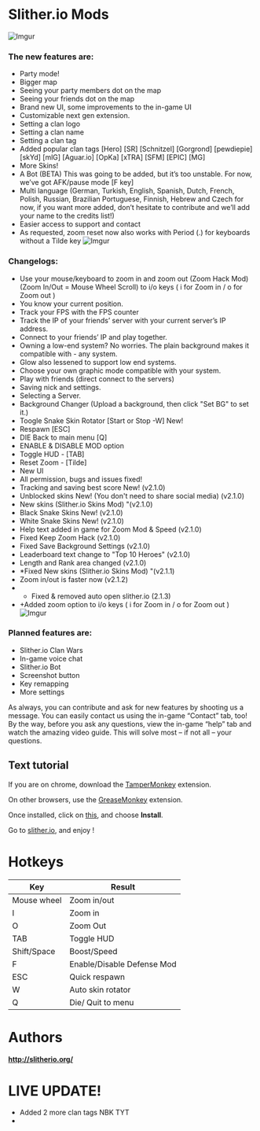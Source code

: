 # Slither.io Mods
![Imgur](https://i.imgur.com/if0HPxq.png)
### The new features are:
- Party mode!
- Bigger map
- Seeing your party members dot on the map
- Seeing your friends dot on the map
- Brand new UI, some improvements to the in-game UI
- Customizable next gen extension.
- Setting a clan logo
- Setting a clan name
- Setting a clan tag
- Added popular clan tags [Hero] [SR] [Schnitzel] [Gorgrond] [pewdiepie] [skYd] [mlG] [Aguar.io] [OpKa] [xTRA] [SFM] [EPIC] [MG]
- More Skins!
- A Bot (BETA) This was going to be added, but it’s too unstable. For now, we’ve got AFK/pause mode [F key]
- Multi language (German, Turkish, English, Spanish, Dutch, French, Polish, Russian, Brazilian Portuguese, Finnish, Hebrew and Czech for now, if you want more added, don’t hesitate to contribute and we’ll add your name to the credits list!)
- Easier access to support and contact
- As requested, zoom reset now also works with Period (.) for keyboards without a Tilde key
![Imgur](https://i.imgur.com/BOy1GgN.png)

### Changelogs:
- Use your mouse/keyboard to zoom in and zoom out (Zoom Hack Mod) (Zoom In/Out = Mouse Wheel Scroll) to i/o keys ( i for Zoom in / o for Zoom out )
- You know your current position.
- Track your FPS with the FPS counter
- Track the IP of your friends’ server with your current server’s IP address.
- Connect to your friends’ IP and play together.
- Owning a low-end system? No worries. The plain background makes it compatible with - any system.
- Glow also lessened to support low end systems.
- Choose your own graphic mode compatible with your system.
- Play with friends (direct connect to the servers)
- Saving nick and settings.
- Selecting a Server.
- Background Changer (Upload a background, then click "Set BG" to set it.)
- Toogle Snake Skin Rotator [Start or Stop -W] New!
- Respawn [ESC]
- DIE Back to main menu [Q]
- ENABLE & DISABLE MOD option
- Toggle HUD - [TAB]
- Reset Zoom - [Tilde]
- New UI
- All permission, bugs and issues fixed!
- Tracking and saving best score New! (v2.1.0)
- Unblocked skins New! (You don't need to share social media) (v2.1.0)
- New skins (Slither.io Skins Mod) "(v2.1.0)
- Black Snake Skins New! (v2.1.0)
- White Snake Skins New! (v2.1.0)
- Help text added in game for Zoom Mod & Speed (v2.1.0)
- Fixed Keep Zoom Hack (v2.1.0)
- Fixed Save Background Settings (v2.1.0)
- Leaderboard text change to "Top 10 Heroes" (v2.1.0)
- Length and Rank area changed (v2.1.0)
- *Fixed New skins (Slither.io Skins Mod) "(v2.1.1)
- Zoom in/out is faster now (v2.1.2)
- * Fixed & removed auto open slither.io (2.1.3)
- +Added zoom option to i/o keys ( i for Zoom in / o for Zoom out )
 ![Imgur](https://i.imgur.com/t6Zd5Pv.png)

### Planned features are:
- Slither.io Clan Wars
- In-game voice chat
- Slither.io Bot
- Screenshot button
- Key remapping
- More settings

As always, you can contribute and ask for new features by shooting us a message. You can easily contact us using the in-game “Contact” tab, too! By the way, before you ask any questions, view the in-game “help” tab and watch the amazing video guide. This will solve most – if not all – your questions.

## Text tutorial
If you are on chrome, download the [TamperMonkey](https://chrome.google.com/webstore/detail/tampermonkey/dhdgffkkebhmkfjojejmpbldmpobfkfo?hl=en) extension.

On other browsers, use the [GreaseMonkey](https://addons.mozilla.org/en-GB/firefox/addon/greasemonkey/) extension.

Once installed, click on [this](https://github.com/Slitherio-Org/Slither.io-Mods/raw/master/SlitherioMods.user.js), and choose **Install**.

Go to [slither.io](http://slither.io/), and enjoy !

# Hotkeys

Key | Result
---|---
Mouse wheel | Zoom in/out
I | Zoom in
O | Zoom Out
TAB  | Toggle HUD
Shift/Space | Boost/Speed
F | Enable/Disable Defense Mod
ESC | Quick respawn
W | Auto skin rotator
Q | Die/ Quit to menu

# Authors 
**http://slitherio.org/**

# LIVE UPDATE! 
- Added 2 more clan tags NBK TYT
- 
